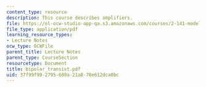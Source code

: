 ```yaml
---
content_type: resource
description: This course describes amplifiers.
file: https://ol-ocw-studio-app-qa.s3.amazonaws.com/courses/2-141-modeling-and-simulation-of-dynamic-systems-fall-2006/37f99f992795609a21a878e612dca0bc_bipolar_transist.pdf
file_type: application/pdf
learning_resource_types:
- Lecture Notes
ocw_type: OCWFile
parent_title: Lecture Notes
parent_type: CourseSection
resourcetype: Document
title: bipolar_transist.pdf
uid: 37f99f99-2795-609a-21a8-78e612dca0bc
---
```

